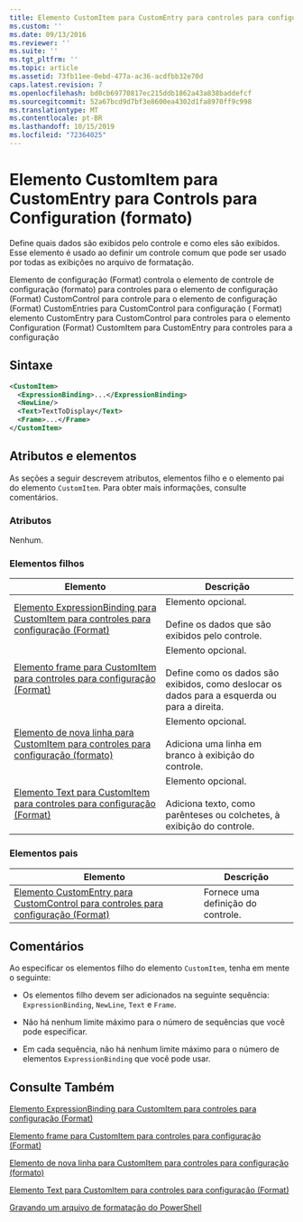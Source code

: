 ```yaml
---
title: Elemento CustomItem para CustomEntry para controles para configuração (Format) | Microsoft Docs
ms.custom: ''
ms.date: 09/13/2016
ms.reviewer: ''
ms.suite: ''
ms.tgt_pltfrm: ''
ms.topic: article
ms.assetid: 73fb11ee-0ebd-477a-ac36-acdfbb32e70d
caps.latest.revision: 7
ms.openlocfilehash: bd0cb69770817ec215ddb1862a43a838baddefcf
ms.sourcegitcommit: 52a67bcd9d7bf3e8600ea4302d1fa8970ff9c998
ms.translationtype: MT
ms.contentlocale: pt-BR
ms.lasthandoff: 10/15/2019
ms.locfileid: "72364025"
---
```

# <a name="customitem-element-for-customentry-for-controls-for-configuration-format"></a>Elemento CustomItem para CustomEntry para Controls para Configuration (formato)

Define quais dados são exibidos pelo controle e como eles são exibidos. Esse elemento é usado ao definir um controle comum que pode ser usado por todas as exibições no arquivo de formatação.

Elemento de configuração (Format) controla o elemento de controle de configuração (formato) para controles para o elemento de configuração (Format) CustomControl para controle para o elemento de configuração (Format) CustomEntries para CustomControl para configuração ( Format) elemento CustomEntry para CustomControl para controles para o elemento Configuration (Format) CustomItem para CustomEntry para controles para a configuração

## <a name="syntax"></a>Sintaxe

```xml
<CustomItem>
  <ExpressionBinding>...</ExpressionBinding>
  <NewLine/>
  <Text>TextToDisplay</Text>
  <Frame>...</Frame>
</CustomItem>
```

## <a name="attributes-and-elements"></a>Atributos e elementos

As seções a seguir descrevem atributos, elementos filho e o elemento pai do elemento `CustomItem`. Para obter mais informações, consulte comentários.

### <a name="attributes"></a>Atributos

Nenhum.

### <a name="child-elements"></a>Elementos filhos

|Elemento|Descrição|
|-------------|-----------------|
|[Elemento ExpressionBinding para CustomItem para controles para configuração (Format)](./expressionbinding-element-for-customitem-for-controls-for-configuration-format.md)|Elemento opcional.<br /><br /> Define os dados que são exibidos pelo controle.|
|[Elemento frame para CustomItem para controles para configuração (Format)](./frame-element-for-customitem-for-controls-for-configuration-format.md)|Elemento opcional.<br /><br /> Define como os dados são exibidos, como deslocar os dados para a esquerda ou para a direita.|
|[Elemento de nova linha para CustomItem para controles para configuração (formato)](./newline-element-for-customitem-for-controls-for-configuration-format.md)|Elemento opcional.<br /><br /> Adiciona uma linha em branco à exibição do controle.|
|[Elemento Text para CustomItem para controles para configuração (Format)](./text-element-for-customitem-for-controls-for-configuration-format.md)|Elemento opcional.<br /><br /> Adiciona texto, como parênteses ou colchetes, à exibição do controle.|

### <a name="parent-elements"></a>Elementos pais

|Elemento|Descrição|
|-------------|-----------------|
|[Elemento CustomEntry para CustomControl para controles para configuração (Format)](./customentry-element-for-customcontrol-for-controls-for-configuration-format.md)|Fornece uma definição do controle.|

## <a name="remarks"></a>Comentários

Ao especificar os elementos filho do elemento `CustomItem`, tenha em mente o seguinte:

- Os elementos filho devem ser adicionados na seguinte sequência: `ExpressionBinding`, `NewLine`, `Text` e `Frame`.

- Não há nenhum limite máximo para o número de sequências que você pode especificar.

- Em cada sequência, não há nenhum limite máximo para o número de elementos `ExpressionBinding` que você pode usar.

## <a name="see-also"></a>Consulte Também

[Elemento ExpressionBinding para CustomItem para controles para configuração (Format)](./expressionbinding-element-for-customitem-for-controls-for-configuration-format.md)

[Elemento frame para CustomItem para controles para configuração (Format)](./frame-element-for-customitem-for-controls-for-configuration-format.md)

[Elemento de nova linha para CustomItem para controles para configuração (formato)](./newline-element-for-customitem-for-controls-for-configuration-format.md)

[Elemento Text para CustomItem para controles para configuração (Format)](./text-element-for-customitem-for-controls-for-configuration-format.md)

[Gravando um arquivo de formatação do PowerShell](./writing-a-powershell-formatting-file.md)
